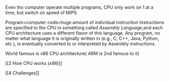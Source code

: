 Even tho computer operate multiple programs, CPU only work on 1 at a time, but switch on speed of MIPS

Program=computer code=huge amount of individual instruction
Instructions are specified to the CPU in something called _Assembly Language_,and each CPU architecture uses a different flavor of this language. Any program, no matter what language it is originally written in (e.g., C, C++, Java, Python, etc.), is eventually converted to or interpreted by Assembly instructions.

World famous is x86 CPU architecture( ARM is 2nd famous to it)

[[2 How CPU works (x86)]]

[[4 Challenges]]
